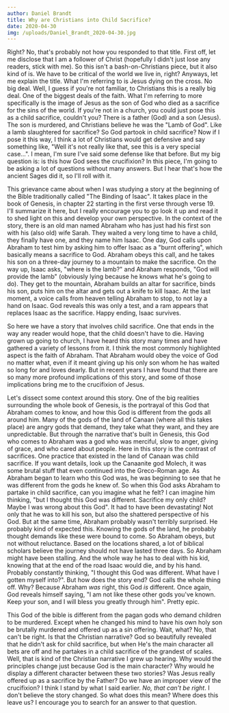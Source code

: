 ```yaml
---
author: Daniel Brandt
title: Why are Christians into Child Sacrifice?
date: 2020-04-30
img: /uploads/Daniel_Brandt_2020-04-30.jpg
---
```


Right? No, that's probably not how you responded to that title. First
off, let me disclose that I am a follower of Christ (hopefully I didn't
just lose any readers, stick with me). So this isn't a
bash-on-Christians piece, but it also kind of is. We have to be critical
of the world we live in, right? Anyways, let me explain the title. What
I'm referring to is Jesus dying on the cross. No big deal. Well, I guess
if you're not familiar, to Christians this is a really big deal. One of
the biggest deals of the faith. What I'm referring to more specifically
is the image of Jesus as the son of God who died as a sacrifice for the
sins of the world. If you're not in a church, you could just pose this
as a child sacrifice, couldn't you? There is a father (God) and a son
(Jesus). The son is murdered, and Christians believe he was the "Lamb of
God". Like a lamb slaughtered for sacrifice? So God partook in child
sacrifice? Now if I pose it this way, I think a lot of Christians would
get defensive and say something like, "Well it's not really like that,
see this is a very special case...". I mean, I'm sure I've said some
defense like that before. But my big question is: is this how God sees
the crucifixion? In this piece, I'm going to be asking a lot of
questions without many answers. But I hear that's how the ancient Sages
did it, so I'll roll with it.

This grievance came about when I was studying a story at the beginning
of the Bible traditionally called "The Binding of Isaac". It takes place
in the book of Genesis, in chapter 22 starting in the first verse
through verse 19. I'll summarize it here, but I really encourage you to
go look it up and read it to shed light on this and develop your own
perspective. In the context of the story, there is an old man named
Abraham who has just had his first son with his (also old) wife Sarah.
They waited a very long time to have a child, they finally have one, and
they name him Isaac. One day, God calls upon Abraham to test him by
asking him to offer Isaac as a "burnt offering", which basically means a
sacrifice to God. Abraham obeys this call, and he takes his son on a
three-day journey to a mountain to make the sacrifice. On the way up,
Isaac asks, "where is the lamb?" and Abraham responds, "God will provide
the lamb" (obviously lying because he knows what he's going to do). They
get to the mountain, Abraham builds an altar for sacrifice, binds his
son, puts him on the altar and gets out a knife to kill Isaac. At the
last moment, a voice calls from heaven telling Abraham to stop, to not
lay a hand on Isaac. God reveals this was only a test, and a ram appears
that replaces Isaac as the sacrifice. Happy ending, Isaac survives.

So here we have a story that involves child sacrifice. One that ends in
the way any reader would hope, that the child doesn't have to die.
Having grown up going to church, I have heard this story many times and
have gathered a variety of lessons from it. I think the most commonly
highlighted aspect is the faith of Abraham. That Abraham would obey the
voice of God no matter what, even if it meant giving up his only son
whom he has waited so long for and loves dearly. But in recent years I
have found that there are so many more profound implications of this
story, and some of those implications bring me to the crucifixion of
Jesus.

Let's dissect some context around this story. One of the big realities
surrounding the whole book of Genesis, is the portrayal of this God that
Abraham comes to know, and how this God is different from the gods all
around him. Many of the gods of the land of Canaan (where all this takes
place) are angry gods that demand, they take what they want, and they
are unpredictable. But through the narrative that's built in Genesis,
this God who comes to Abraham was a god who was merciful, slow to anger,
giving of grace, and who cared about people. Here in this story is the
contrast of sacrifices. One practice that existed in the land of Canaan
was child sacrifice. If you want details, look up the Canaanite god
Molech, it was some brutal stuff that even continued into the
Greco-Roman age. As Abraham began to learn who this God was, he was
beginning to see that he was different from the gods he knew of. So when
this God asks Abraham to partake in child sacrifice, can you imagine
what he felt? I can imagine him thinking, "but I thought this God was
different. Sacrifice my only child? Maybe I was wrong about this God".
It had to have been devastating! Not only that he was to kill his son,
but also the shattered perspective of his God. But at the same time,
Abraham probably wasn't terribly surprised. He probably kind of expected
this. Knowing the gods of the land, he probably thought demands like
these were bound to come. So Abraham obeys, but not without reluctance.
Based on the locations shared, a lot of biblical scholars believe the
journey should not have lasted three days. So Abraham might have been
stalling. And the whole way he has to deal with his kid, knowing that at
the end of the road Isaac would die, and by his hand. Probably
constantly thinking, "I thought this God was different. What have I
gotten myself into?". But how does the story end? God calls the whole
thing off. Why? Because Abraham *was* right, this God *is* different.
Once again, God reveals himself saying, "I am not like these other gods
you've known. Keep your son, and I will bless you greatly through him".
Pretty epic.

This God of the bible is different from the pagan gods who demand
children to be murdered. Except when he changed his mind to have his own
holy son be brutally murdered and offered up as a sin offering. Wait,
what? No, that can't be right. Is that the Christian narrative? God so
beautifully revealed that he didn't ask for child sacrifice, but when
He's the main character all bets are off and he partakes in a child
sacrifice of the grandest of scales. Well, that is kind of the Christian
narrative I grew up hearing. Why would the principles change just
because God is the main character? Why would he display a different
character between these two stories? Was Jesus really offered up as a
sacrifice by the Father? Do we have an improper view of the crucifixion?
I think I stand by what I said earlier. *No, that can't be right*. I
don't believe the story changed. So what does this mean? Where does this
leave us? I encourage you to search for an answer to that question.
